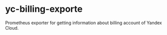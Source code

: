 # yc-billing-exporte
Prometheus exporter for getting information about billing account of Yandex Cloud.
